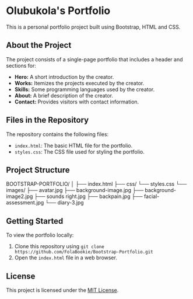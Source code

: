 # Olubukola's Portfolio

This is a personal portfolio project built using Bootstrap, HTML and CSS.

## About the Project

The project consists of a single-page portfolio that includes a header and sections for:

- **Hero:** A short introduction by the creator.
- **Works:** Itemizes the projects executed by the creator.
- **Skills:** Some programming languages used by the creator.
- **About:** A brief description of the creator.
- **Contact:** Provides visitors with contact information.

## Files in the Repository

The repository contains the following files:

- `index.html`: The basic HTML file for the portfolio.
- `styles.css`: The CSS file used for styling the portfolio.

## Project Structure

BOOTSTRAP-PORTFOLIO/
│
├── index.html
├── css/
└── styles.css
└── images/
├── avatar.jpg
├── background-image.jpg
├── background-image2.jpg
├── sounds right.jpg
├── backpain.jpg
├── facial-assessment.jpg
└── diary-3.jpg

## Getting Started

To view the portfolio locally:

1. Clone this repository using `git clone https://github.com/FolaBookie/Bootstrap-Portfolio.git`
2. Open the `index.html` file in a web browser.

## License

This project is licensed under the [MIT License](LICENSE).

